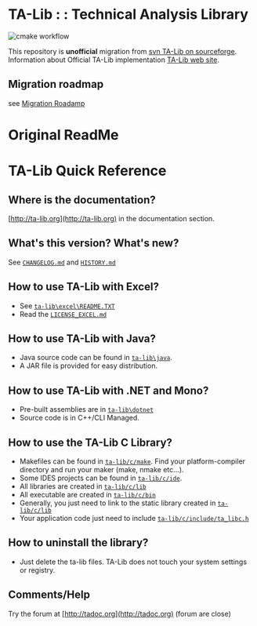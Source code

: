 # TA-Lib : : Technical Analysis Library

![cmake workflow](https://github.com/eric-lemesre/ta-lib-reloaded/actions/workflows/cmake.yml/badge.svg)

This repository is **unofficial** migration from [svn TA-Lib on sourceforge](http://ta-lib.svn.sourceforge.net/viewvc/ta-lib/trunk/ta-lib/).
Information about Official TA-Lib implementation [TA-Lib web site](http://ta-lib.org).

## Migration roadmap 
see [Migration Roadamp](MigrationRoadMap.md)


# Original ReadMe

# TA-Lib Quick Reference
## Where is the documentation?

[http://ta-lib.org](http://ta-lib.org) in the documentation section.

## What's this version? What's new?

See [`CHANGELOG.md`](CHANGELOG.md) and [`HISTORY.md`](HISTORY.md)

## How to use TA-Lib with Excel?

 * See [`ta-lib\excel\README.TXT`](ta-lib\excel\README.TXT)
 * Read the [`LICENSE_EXCEL.md`](LICENSE_EXCEL.md)

## How to use TA-Lib with Java?

 * Java source code can be found in [`ta-lib\java`](ta-lib\java).
 * A JAR file is provided for easy distribution.

## How to use TA-Lib with .NET and Mono?

 * Pre-built assemblies are in [`ta-lib\dotnet`](ta-lib\dotnet)
 * Source code is in C++/CLI Managed.

## How to use the TA-Lib C Library?

 * Makefiles can be found in [`ta-lib/c/make`](ta-lib/c/make). Find
your platform-compiler directory and run your
maker (make, nmake etc...).
 * Some IDES projects can be found in [`ta-lib/c/ide`](ta-lib/c/ide).
 * All libraries are created in [`ta-lib/c/lib`](ta-lib/c/lib)
 * All executable are created in [`ta-lib/c/bin`](ta-lib/c/bin)
 * Generally, you just need to link to the static library created in [`ta-lib/c/lib`](ta-lib/c/lib)
 * Your application code just need to include [`ta-lib/c/include/ta_libc.h`](ta-lib/c/include/ta_libc.h)

## How to uninstall the library?

 * Just delete the ta-lib files. TA-Lib does
not touch your system settings or registry.

## Comments/Help

Try the forum at [http://tadoc.org](http://tadoc.org) (forum are close)
